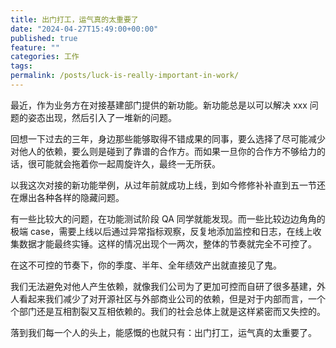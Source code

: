 ```yaml
---
title: 出门打工，运气真的太重要了
date: "2024-04-27T15:49:00+00:00"
published: true
feature: ""
categories: 工作
tags:
permalink: /posts/luck-is-really-important-in-work/
---
```


最近，作为业务方在对接基建部门提供的新功能。新功能总是以可以解决 xxx 问题的姿态出现，然后引入了一堆新的问题。

回想一下过去的三年，身边那些能够取得不错成果的同事，要么选择了尽可能减少对他人的依赖，要么则是碰到了靠谱的合作方。而如果一旦你的合作方不够给力的话，很可能就会拖着你一起周旋许久，最终一无所获。

以我这次对接的新功能举例，从过年前就成功上线，到如今修修补补直到五一节还在爆出各种各样的隐藏问题。

有一些比较大的问题，在功能测试阶段 QA 同学就能发现。而一些比较边边角角的极端 case，需要上线以后通过异常指标观察，反复地添加监控和日志，在线上收集数据才能最终实锤。这样的情况出现个一两次，整体的节奏就完全不可控了。

在这不可控的节奏下，你的季度、半年、全年绩效产出就直接见了鬼。

我们无法避免对他人产生依赖，就像我们公司为了更加可控而自研了很多基建，外人看起来我们减少了对开源社区与外部商业公司的依赖，但是对于内部而言，一个个部门还是互相割裂又互相依赖的。我们的社会总体上就是这样紧密而又失控的。

落到我们每一个人的头上，能感慨的也就只有：出门打工，运气真的太重要了。
